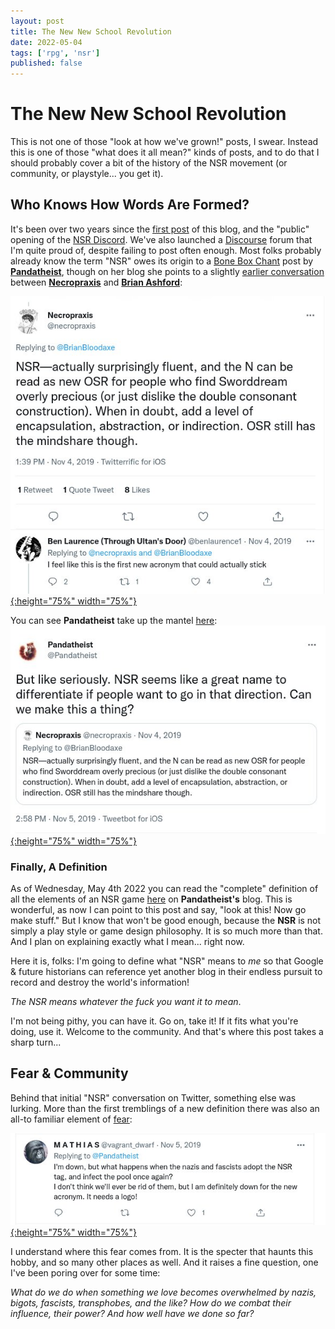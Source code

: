 ```yaml
---
layout: post
title: The New New School Revolution
date: 2022-05-04
tags: ['rpg', 'nsr']
published: false
---
```


# The New New School Revolution

This is not one of those "look at how we've grown!" posts, I swear. Instead this is one of those "what does it all mean?" kinds of posts, and to do that I should probably cover a bit of the history of the NSR movement (or community, or playstyle... you get it).

## Who Knows How Words Are Formed?

It's been over two years since the [first post](/2020/01/19/what-is-the-nsr-part-1) of this blog, and the "public" opening of the [NSR Discord](https://cairnrpg.com/discord-server/). We've also launched a [Discourse](https://discourse.rpgcauldron.com/) forum that I'm quite proud of, despite failing to post often enough.
Most folks probably already know the term "NSR" owes its origin to a [Bone Box Chant](https://boneboxchant.wordpress.com/) post by [**Pandatheist**](https://twitter.com/Pandatheist), though on her blog she points to a slightly [earlier conversation](https://twitter.com/BrianBloodaxe/status/1191422690952990724) between **[Necropraxis](https://twitter.com/necropraxis)** and **[Brian Ashford](https://twitter.com/BrianBloodaxe)**:

[![Alt text](/img/the-new-new-nsr/the-new-new-nsr-4.jpg "click to embiggen"){:height="75%" width="75%"}](/img/the-new-new-nsr/the-new-new-nsr-4.jpg)

You can see **Pandatheist** take up the mantel [here](https://twitter.com/Pandatheist/status/1191806991863296000):
[![Alt text](/img/the-new-new-nsr/the-new-new-nsr-1.jpg "click to embiggen"){:height="75%" width="75%"}](/img/the-new-new-nsr/the-new-new-nsr-1.jpg)

### Finally, A Definition
As of Wednesday, May 4th 2022 you can read the "complete" definition of all the elements of an NSR game [here](https://boneboxchant.wordpress.com/2022/05/04/revisiting-the-nsr/) on **Pandatheist's** blog. This is wonderful, as now I can point to this post and say, "look at this! Now go make stuff." But I know that won't be good enough, because the **NSR** is not simply a play style or game design philosophy. It is so much more than that. And I plan on explaining exactly what I mean... right now.

Here it is, folks: I'm going to define what "NSR" means to _me_ so that Google & future historians can reference yet another blog in their endless pursuit to record and destroy the world's information!

_The NSR means whatever the fuck you want it to mean_.

I'm not being pithy, you can have it. Go on, take it! If it fits what you're doing, use it. Welcome to the community. And that's where this post takes a sharp turn...

## Fear & Community
Behind that initial "NSR" conversation on Twitter, something else was lurking. More than the first tremblings of a new definition there was also an all-to familiar element of [fear](https://twitter.com/vagrant_dwarf/status/1191842212218314753):

[![Alt text](/img/the-new-new-nsr/the-new-new-nsr-3.jpg "click to embiggen"){:height="75%" width="75%"}](/img/the-new-new-nsr/the-new-new-nsr-3.jpg)

I understand where this fear comes from. It is the specter that haunts this hobby, and so many other places as well. And it raises a fine question, one I've been poring over for some time:

_What do we do when something we love becomes overwhelmed by nazis, bigots, fascists, transphobes, and the like? How do we combat their influence, their power? And how well have we done so far?_
